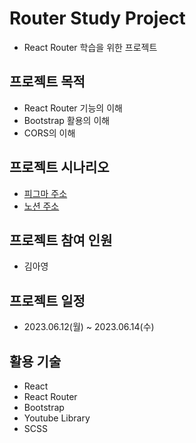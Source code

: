 # Router Study Project

- React Router 학습을 위한 프로젝트

## 프로젝트 목적

- React Router 기능의 이해
- Bootstrap 활용의 이해
- CORS의 이해

## 프로젝트 시나리오

- [피그마 주소](http://)
- [노션 주소](http://)

## 프로젝트 참여 인원

- 김아영

## 프로젝트 일정

- 2023.06.12(월) ~ 2023.06.14(수)

## 활용 기술

- React
- React Router
- Bootstrap
- Youtube Library
- SCSS
